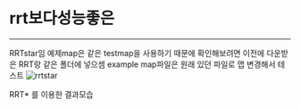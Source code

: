 # rrt보다성능좋은

---
RRTstar임 예제map은 같은 testmap을 사용하기 때문에 확인해보려면 이전에 다운받은 RRT랑 같은 폴더에 넣으셈
example map파일은 원래 있던 파일로 맵 변경해서 테스트 
![rrtstar](https://user-images.githubusercontent.com/41661483/160363014-b5597644-d9ac-45e6-96fc-0171e8d63ca2.jpg)

RRT* 를 이용한 결과모습
